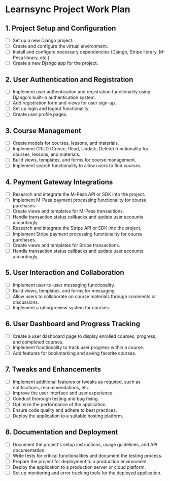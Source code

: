 # Learnsync Project Work Plan

## 1. Project Setup and Configuration
- [ ] Set up a new Django project.
- [ ] Create and configure the virtual environment.
- [ ] Install and configure necessary dependencies (Django, Stripe library, M-Pesa library, etc.).
- [ ] Create a new Django app for the project.

## 2. User Authentication and Registration
- [ ] Implement user authentication and registration functionality using Django's built-in authentication system.
- [ ] Add registration form and views for user sign-up.
- [ ] Set up login and logout functionality.
- [ ] Create user profile pages.

## 3. Course Management
- [ ] Create models for courses, lessons, and materials.
- [ ] Implement CRUD (Create, Read, Update, Delete) functionality for courses, lessons, and materials.
- [ ] Build views, templates, and forms for course management.
- [ ] Implement search functionality to allow users to find courses.

## 4. Payment Gateway Integrations
- [ ] Research and integrate the M-Pesa API or SDK into the project.
- [ ] Implement M-Pesa payment processing functionality for course purchases.
- [ ] Create views and templates for M-Pesa transactions.
- [ ] Handle transaction status callbacks and update user accounts accordingly.
- [ ] Research and integrate the Stripe API or SDK into the project.
- [ ] Implement Stripe payment processing functionality for course purchases.
- [ ] Create views and templates for Stripe transactions.
- [ ] Handle transaction status callbacks and update user accounts accordingly.

## 5. User Interaction and Collaboration
- [ ] Implement user-to-user messaging functionality.
- [ ] Build views, templates, and forms for messaging.
- [ ] Allow users to collaborate on course materials through comments or discussions.
- [ ] Implement a rating/review system for courses.

## 6. User Dashboard and Progress Tracking
- [ ] Create a user dashboard page to display enrolled courses, progress, and completed courses.
- [ ] Implement functionality to track user progress within a course.
- [ ] Add features for bookmarking and saving favorite courses.

## 7. Tweaks and Enhancements
- [ ] Implement additional features or tweaks as required, such as notifications, recommendations, etc.
- [ ] Improve the user interface and user experience.
- [ ] Conduct thorough testing and bug fixing.
- [ ] Optimize the performance of the application.
- [ ] Ensure code quality and adhere to best practices.
- [ ] Deploy the application to a suitable hosting platform.

## 8. Documentation and Deployment
- [ ] Document the project's setup instructions, usage guidelines, and API documentation.
- [ ] Write tests for critical functionalities and document the testing process.
- [ ] Prepare the project for deployment to a production environment.
- [ ] Deploy the application to a production server or cloud platform.
- [ ] Set up monitoring and error tracking tools for the deployed application.
